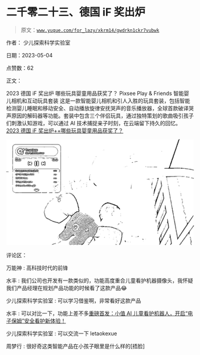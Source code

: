 # 二千零二十三、德国 iF 奖出炉

> 原文：[`www.yuque.com/for_lazy/xkrm14/gwdrkn1ckr7vubwk`](https://www.yuque.com/for_lazy/xkrm14/gwdrkn1ckr7vubwk)

作者： 少儿探索科学实验室

日期：2023-05-04

点赞数：62

正文：

2023 德国 iF 奖出炉 哪些玩具婴童用品获奖了？ Pixsee Play & Friends 智能婴儿相机和互动玩具套装 这是一款智能婴儿相机和引人入胜的玩具套装，包括智能检测婴儿睡眠和移动安全、自动播放旋律安抚哭声的音乐播放器，全球首款破译哭声原因的解码器等功能。套装中包含三个伴侣玩具，通过独特策划的歌曲吸引孩子们刺激认知游戏，可以通过 AI 技术捕捉亲子时刻，在云端留下持久的回忆。 [2023 德国 iF 奖出炉++哪些玩具婴童用品获奖了？](https://mp.weixin.qq.com/s/5XijqU9ZFd8fJdB2xi3mlA)

![](img/d8eab5c8abcf0be80674de66e9a45c16.png)  

评论区：

万能神 : 高科技时代的前锋

水丰 : 我们公司也开发有一款类似的，功能高度重合儿童看护机器摄像头，我怀疑我们产品经理在规划产品功能的时候看了这款产品😂

少儿探索科学实验室 : 可以学习借鉴啊，非常看好这款产品

水丰 : 可以对比一下，功能上差不多[重磅首发：小值 AI 儿童看护机器人，开启“电子保姆”安全看护新体验！](https://mp.weixin.qq.com/s/grkq1ocifRysKZuPSyUWYw)

少儿探索科学实验室 : 可以交流一下 letaokexue

周梦行 : 很好奇这类智能产品在小孩子眼里是什么样的[捂脸]



